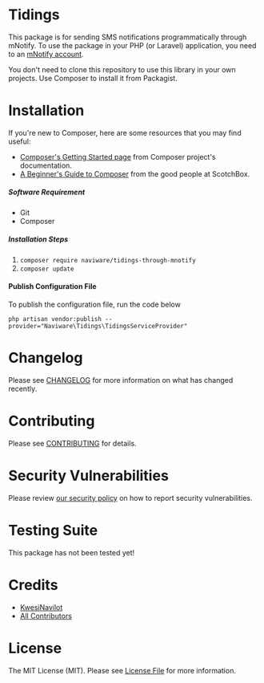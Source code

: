 # Tidings
This package is for sending SMS notifications programmatically through mNotify. To use the package in your PHP (or Laravel)
application, you need to an [mNotify account](https://www.mnotify.com/).

You don't need to clone this repository to use this library in your own projects. Use Composer to install it from Packagist.

# Installation
If you're new to Composer, here are some resources that you may find useful:
 - [Composer's Getting Started page](https://getcomposer.org/doc/00-intro.md) from Composer project's documentation.
 - [A Beginner's Guide to Composer](https://scotch.io/tutorials/a-beginners-guide-to-composer) from the good people at ScotchBox.
##### Software Requirement
- Git
- Composer

##### Installation Steps

1. `composer require naviware/tidings-through-mnotify`
2. `composer update`

#### Publish Configuration File
To publish the configuration file, run the code below

`php artisan vendor:publish --provider="Naviware\Tidings\TidingsServiceProvider"`

# Changelog
Please see [CHANGELOG](https://github.com/NaviwareRnD/tidings-through-mnotify/blob/main/CHANGELOG.md) for more information on what has changed recently.

# Contributing
Please see [CONTRIBUTING](https://github.com/NaviwareRnD/tidings-through-mnotify/blob/main/CONTRIBUTORS.md) for details.

# Security Vulnerabilities
Please review [our security policy](https://github.com/NaviwareRnD/tidings-through-mnotify/security/policy) on how to report security vulnerabilities.

# Testing Suite
This package has not been tested yet!

# Credits
- [KwesiNavilot](https://github.com/KwesiNavilot)
- [All Contributors](https://github.com/NaviwareRnD/tidings-through-mnotify/graphs/contributors)

# License
The MIT License (MIT). Please see [License File](https://github.com/NaviwareRnD/tidings-through-mnotify/blob/main/LICENSE.md) for more information.